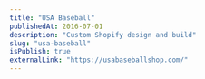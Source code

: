 ```yaml
---
title: "USA Baseball"
publishedAt: 2016-07-01
description: "Custom Shopify design and build"
slug: "usa-baseball"
isPublish: true
externalLink: "https://usabaseballshop.com/"
---
```

